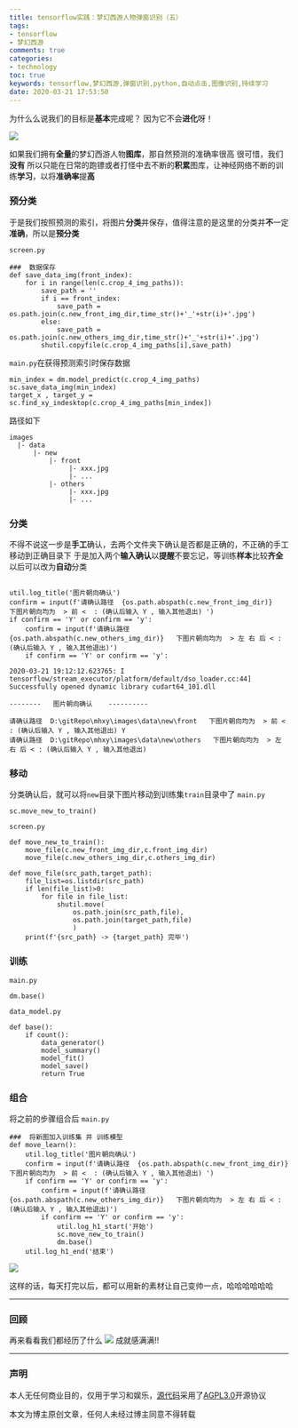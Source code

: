 ```yaml
---
title: tensorflow实践：梦幻西游人物弹窗识别（五）
tags: 
- tensorflow
- 梦幻西游
comments: true
categories: 
- technology
toc: true
keywords: tensorflow,梦幻西游,弹窗识别,python,自动点击,图像识别,持续学习
date: 2020-03-21 17:53:50
---
```



为什么么说我们的目标是**基本**完成呢？
因为它不会**进化**呀！


![](http://images.di1shuai.com/FltgSUT4XbTNajlHvvq4FRgtNHad)

如果我们拥有**全量**的梦幻西游人物**图库**，那自然预测的准确率很高
很可惜，我们**没有**
所以只能在日常的跑镖或者打怪中去不断的**积累**图库，让神经网络不断的训练**学习**，以将**准确率**提**高**

### 预分类
于是我们按照预测的索引，将图片**分类**并保存，值得注意的是这里的分类并**不**一定**准确**，所以是**预分类**

`screen.py`
```
###  数据保存
def save_data_img(front_index):
    for i in range(len(c.crop_4_img_paths)):
        save_path = ''
        if i == front_index:
            save_path = os.path.join(c.new_front_img_dir,time_str()+'_'+str(i)+'.jpg')
        else:
            save_path = os.path.join(c.new_others_img_dir,time_str()+'_'+str(i)+'.jpg')
        shutil.copyfile(c.crop_4_img_paths[i],save_path)
```
`main.py`在获得预测索引时保存数据
```
min_index = dm.model_predict(c.crop_4_img_paths)
sc.save_data_img(min_index)
target_x , target_y = sc.find_xy_indesktop(c.crop_4_img_paths[min_index])
```
路径如下
```
images
  |- data
      |- new
          |- front
               |- xxx.jpg
               |- ...
          |- others  
               |- xxx.jpg
               |- ... 
```

### 分类
不得不说这一步是**手工**确认，去两个文件夹下确认是否都是正确的，不正确的手工移动到正确目录下
于是加入两个**输入确认**以**提醒**不要忘记，等训练**样本**比较**齐全**以后可以改为**自动**分类
```

util.log_title('图片朝向确认')
confirm = input(f'请确认路径  {os.path.abspath(c.new_front_img_dir)}   下图片朝向均为  > 前 <  : (确认后输入 Y , 输入其他退出) ')
if confirm == 'Y' or confirm == 'y':
    confirm = input(f'请确认路径  {os.path.abspath(c.new_others_img_dir)}   下图片朝向均为  > 左 右 后 < : (确认后输入 Y , 输入其他退出)')
    if confirm == 'Y' or confirm == 'y':
```
```
2020-03-21 19:12:12.623765: I tensorflow/stream_executor/platform/default/dso_loader.cc:44] Successfully opened dynamic library cudart64_101.dll

--------   图片朝向确认    ----------

请确认路径  D:\gitRepo\mhxy\images\data\new\front   下图片朝向均为  > 前 <  : (确认后输入 Y , 输入其他退出) Y
请确认路径  D:\gitRepo\mhxy\images\data\new\others   下图片朝向均为  > 左 右 后 < : (确认后输入 Y , 输入其他退出)
```

### 移动
分类确认后，就可以将`new`目录下图片移动到训练集`train`目录中了
`main.py`
```
sc.move_new_to_train()
```

`screen.py`
```
def move_new_to_train():
    move_file(c.new_front_img_dir,c.front_img_dir)
    move_file(c.new_others_img_dir,c.others_img_dir)

def move_file(src_path,target_path):
    file_list=os.listdir(src_path)
    if len(file_list)>0:
        for file in file_list:
            shutil.move(
                os.path.join(src_path,file),
                os.path.join(target_path,file)
                )   
    print(f'{src_path} -> {target_path} 完毕')
```

### 训练

`main.py`
```
dm.base()
```
`data_model.py`
```
def base():
    if count():
        data_generator()
        model_summary()
        model_fit()
        model_save()
        return True
```

### 组合
将之前的步骤组合后
`main.py`
```
###  将新图加入训练集 并 训练模型
def move_learn():
    util.log_title('图片朝向确认')
    confirm = input(f'请确认路径  {os.path.abspath(c.new_front_img_dir)}   下图片朝向均为  > 前 <  : (确认后输入 Y , 输入其他退出) ')
    if confirm == 'Y' or confirm == 'y':
        confirm = input(f'请确认路径  {os.path.abspath(c.new_others_img_dir)}   下图片朝向均为  > 左 右 后 < : (确认后输入 Y , 输入其他退出)')
        if confirm == 'Y' or confirm == 'y':
            util.log_h1_start('开始')
            sc.move_new_to_train()
            dm.base()               
    util.log_h1_end('结束')
```

![](http://images.di1shuai.com/FncBRUv0JAJOZVvE2Bpbk79arRRU)

这样的话，每天打完以后，都可以用新的素材让自己变帅一点，哈哈哈哈哈哈

---

### 回顾

再来看看我们都经历了什么
![](http://images.di1shuai.com/FuOdQlJmiTzQMbbtZ4vXOraJL6Fp)
成就感满满!!

---

### 声明

本人无任何商业目的，仅用于学习和娱乐，[源代码](https://github.com/BestBurning/mhxy)采用了[AGPL3.0](https://opensource.org/licenses/AGPL-3.0)开源协议

本文为博主原创文章，任何人未经过博主同意不得转载